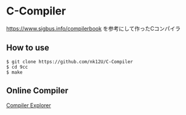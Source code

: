 # C-Compiler
https://www.sigbus.info/compilerbook を参考にして作ったCコンパイラ

## How to use

```
$ git clone https://github.com/nk12U/C-Compiler  
$ cd 9cc  
$ make  
```

## Online Compiler

[Compiler Explorer](https://godbolt.org/)
